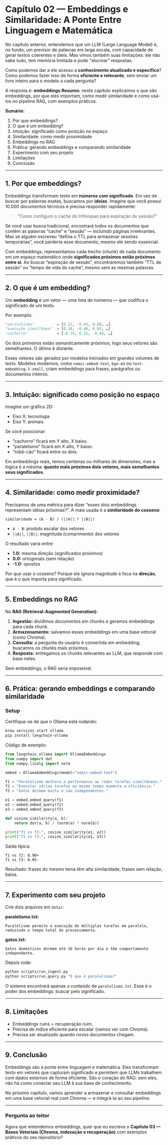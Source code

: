 # Capítulo 02 — Embeddings e Similaridade: A Ponte Entre Linguagem e Matemática

No capítulo anterior, entendemos que um LLM (Large Language Model) é, no fundo, um previsor de palavras em larga escala, com capacidade de gerar textos coerentes e úteis. Mas vimos também suas limitações: ele não sabe tudo, tem memória limitada e pode "alucinar" respostas.

Como podemos dar a ele acesso a **conhecimento atualizado e específico**? Como podemos fazer isso de forma **eficiente e relevante**, sem enviar um livro inteiro para o modelo a cada pergunta?

A resposta é: **embeddings**.**Resumo:** neste capítulo explicamos o que são embeddings, por que eles importam, como medir similaridade e como usá-los no pipeline RAG, com exemplos práticos.

**Sumário:**
1. Por que embeddings?
2. O que é um embedding?
3. Intuição: significado como posição no espaço
4. Similaridade: como medir proximidade
5. Embeddings no RAG
6. Prática: gerando embeddings e comparando similaridade
7. Experimento com seu projeto
8. Limitações
9. Conclusão

---

## 1. Por que embeddings?

Embeddings transformam texto em **números com significado**. Em vez de buscar por palavras exatas, buscamos por **ideias**. Imagine que você possui 10.000 documentos técnicos e precisa responder rapidamente:
> "Como configuro o cache do Infinispan para expiração de sessão?"

Se você usar busca tradicional, encontrará todos os documentos que contêm as palavras “cache” e “sessão” — incluindo páginas irrelevantes. Mas se alguém escreveu “defina o TTL para armazenar sessões temporárias”, você perderia esse documento, mesmo ele sendo essencial.

Com embeddings, representamos cada trecho (chunk) de cada documento em um espaço matemático onde **significados próximos estão próximos entre si**. Ao buscar “expiração de sessão”, encontraremos também “TTL de sessão” ou “tempo de vida do cache”, mesmo sem as mesmas palavras.

---

## 2. O que é um embedding?

Um **embedding** é um vetor — uma lista de números — que codifica o significado de um texto.

Por exemplo:

```python
"paralelismo"          → [0.12, -0.43, 0.88, …]
"execução simultânea"  → [0.10, -0.40, 0.85, …]
"cachorro"             → [-0.75, 0.31, -0.44, …]
```

Os dois primeiros estão semanticamente próximos, logo seus vetores são semelhantes. O último é distante.

Esses vetores são gerados por modelos treinados em grandes volumes de texto. Modelos modernos, como `nomic-embed-text`, `bge-m3` ou `text-embedding-3-small`, criam embeddings para frases, parágrafos ou documentos inteiros.

---

## 3. Intuição: significado como posição no espaço

Imagine um gráfico 2D:

- Eixo X: tecnologia
- Eixo Y: animais

Se você posicionar:

- “cachorro” ficará em Y alto, X baixo.
- “paralelismo” ficará em X alto, Y baixo.
- “robô-cão” ficará entre os dois.

Em embeddings reais, temos centenas ou milhares de dimensões, mas a lógica é a mesma: **quanto mais próximos dois vetores, mais semelhantes seus significados**.

---

## 4. Similaridade: como medir proximidade?

Precisamos de uma métrica para dizer “esses dois embeddings representam ideias próximas?”.
A mais usada é a **similaridade do cosseno**:

```
similaridade = (A · B) / (||A|| * ||B||)
```

- `A · B`: produto escalar dos vetores
- `||A||`, `||B||`: magnitude (comprimento) dos vetores

O resultado varia entre:

- **1.0:** mesma direção (significados próximos)
- **0.0:** ortogonais (sem relação)
- **-1.0:** opostos

Por que usar o cosseno? Porque ele ignora magnitude e foca na **direção**, que é o que importa para significado.

---

## 5. Embeddings no RAG

No **RAG (Retrieval-Augmented Generation)**:

1. **Ingestão:** dividimos documentos em chunks e geramos embeddings para cada chunk.
2. **Armazenamento:** salvamos esses embeddings em uma base vetorial (como Chroma).
3. **Consulta:** a pergunta do usuário é convertida em embedding; buscamos os chunks mais próximos.
4. **Resposta:** entregamos os chunks relevantes ao LLM, que responde com base neles.

Sem embeddings, o RAG seria impossível.

---

## 6. Prática: gerando embeddings e comparando similaridade

### Setup

Certifique-se de que o Ollama está rodando:

```bash
brew services start ollama
pip install langchain-ollama
```

Código de exemplo:

```python
from langchain_ollama import OllamaEmbeddings
from numpy import dot
from numpy.linalg import norm

embed = OllamaEmbeddings(model="nomic-embed-text")

f1 = "Paralelismo melhora a performance ao rodar tarefas simultâneas."
f2 = "Executar várias tarefas ao mesmo tempo aumenta a eficiência."
f3 = "Gatos dormem muito e são independentes."

e1 = embed.embed_query(f1)
e2 = embed.embed_query(f2)
e3 = embed.embed_query(f3)

def cosine_similarity(a, b):
    return dot(a, b) / (norm(a) * norm(b))

print("f1 vs f2:", cosine_similarity(e1, e2))
print("f1 vs f3:", cosine_similarity(e1, e3))
```

Saída típica:

```
f1 vs f2: 0.90+
f1 vs f3: 0.05-
```

Resultado: frases do mesmo tema têm alta similaridade; frases sem relação, baixa.

---

## 7. Experimento com seu projeto

Crie dois arquivos em `data/`:

**paralelismo.txt:**
```
Paralelismo permite a execução de múltiplas tarefas em paralelo, reduzindo o tempo total de processamento.
```

**gatos.txt:**
```
Gatos domésticos dormem até 16 horas por dia e têm comportamento independente.
```

Depois rode:

```bash
python scripts/run_ingest.py
python scripts/run_query.py "O que é paralelismo?"
```

O sistema encontrará apenas o conteúdo de `paralelismo.txt`.
Esse é o poder dos embeddings: buscar pelo significado.

---

## 8. Limitações

- Embeddings ruins = recuperação ruim.
- Precisa de índice eficiente para escalar (vamos ver com Chroma).
- Precisa ser atualizado quando novos documentos chegam.

---

## 9. Conclusão

Embeddings são a ponte entre linguagem e matemática. Eles transformam texto em vetores que capturam significado e permitem que LLMs trabalhem com dados externos de forma eficiente. São o coração do RAG: sem eles, não há como conectar seu LLM à sua base de conhecimento.

No próximo capítulo, vamos aprender a armazenar e consultar embeddings em uma base vetorial real com Chroma — e integrá-la ao seu pipeline.

---

### Pergunta ao leitor

Agora que entendemos embeddings, quer que eu escreva o **Capítulo 03 — Bases Vetoriais (Chroma, indexação e recuperação)** com exemplos práticos do seu repositório?
